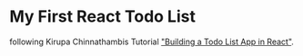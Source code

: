 # My First React Todo List

following Kirupa Chinnathambis Tutorial ["Building a Todo List App in React"](https://www.youtube.com/watch?v=h5crrOsLbpk).
